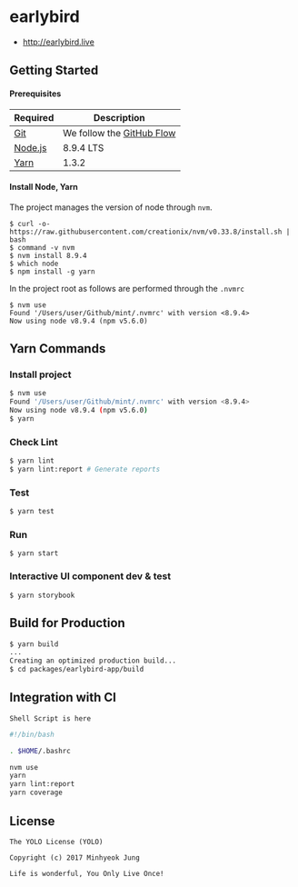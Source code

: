 # earlybird

- http://earlybird.live

## Getting Started

#### Prerequisites

Required | Description
--|--
[Git](https://git-scm.com/) | We follow the [GitHub Flow](https://guides.github.com/introduction/flow/)
[Node.js](nodejs.org) | 8.9.4 LTS
[Yarn](https://yarnpkg.com/lang/en/) | 1.3.2

#### Install Node, Yarn

The project manages the version of node through `nvm`.

```
$ curl -o- https://raw.githubusercontent.com/creationix/nvm/v0.33.8/install.sh | bash
$ command -v nvm
$ nvm install 8.9.4
$ which node
$ npm install -g yarn
```

In the project root as follows are performed through the `.nvmrc`

```
$ nvm use
Found '/Users/user/Github/mint/.nvmrc' with version <8.9.4>
Now using node v8.9.4 (npm v5.6.0)
```

## Yarn Commands

### Install project

```bash
$ nvm use
Found '/Users/user/Github/mint/.nvmrc' with version <8.9.4>
Now using node v8.9.4 (npm v5.6.0)
$ yarn
```

### Check Lint

```bash
$ yarn lint
$ yarn lint:report # Generate reports
```

### Test

```bash
$ yarn test
```

### Run

```
$ yarn start
```

### Interactive UI component dev & test

```
$ yarn storybook
```

## Build for Production

```bash
$ yarn build
...
Creating an optimized production build...
$ cd packages/earlybird-app/build
```

## Integration with CI

`Shell Script is here`

```bash
#!/bin/bash

. $HOME/.bashrc

nvm use
yarn
yarn lint:report
yarn coverage
```

## License

```
The YOLO License (YOLO)

Copyright (c) 2017 Minhyeok Jung

Life is wonderful, You Only Live Once!
```